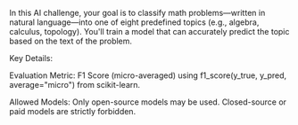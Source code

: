In this AI challenge, your goal is to classify math problems—written in natural language—into one of eight predefined topics (e.g., algebra, calculus, topology). You'll train a model that can accurately predict the topic based on the text of the problem.

Key Details:

Evaluation Metric: F1 Score (micro-averaged) using f1_score(y_true, y_pred, average="micro") from scikit-learn.

Allowed Models: Only open-source models may be used. Closed-source or paid models are strictly forbidden.
